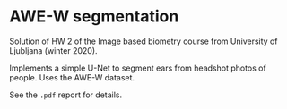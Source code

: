 # AWE-W segmentation

Solution of HW 2 of the Image based biometry course from University of Ljubljana (winter 2020).

Implements a simple U-Net to segment ears from headshot photos of people. Uses the AWE-W dataset.

See the `.pdf` report for details.
